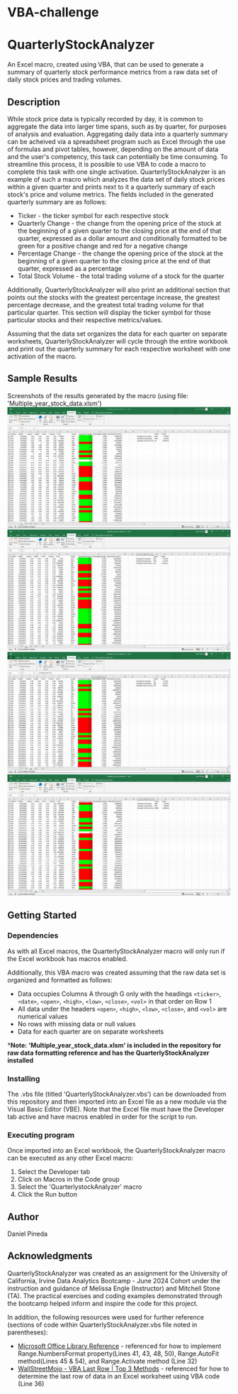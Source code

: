 # VBA-challenge
# QuarterlyStockAnalyzer

An Excel macro, created using VBA, that can be used to generate a summary of quarterly stock performance metrics from a raw data set of daily stock prices and trading volumes.

## Description

While stock price data is typically recorded by day, it is common to aggregate the data into larger time spans, such as by quarter, for purposes of analysis and evaluation.  Aggregating daily data into a quarterly summary can be acheived via a spreadsheet program such as Excel through the use of formulas and pivot tables, however, depending on the amount of data and the user's competency, this task can potentially be time consuming.  To streamline this process, it is possible to use VBA to code a macro to complete this task with one single activation.  QuarterlyStockAnalyzer is an example of such a macro which analyzes the data set of daily stock prices within a given quarter and prints next to it a quarterly summary of each stock's price and volume metrics. The fields included in the generated quarterly summary are as follows:

* Ticker - the ticker symbol for each respective stock
* Quarterly Change - the change from the opening price of the stock at the beginning of a given quarter to the closing price at the end of that quarter, expressed as a dollar amount and conditionally formatted to be green for a positive change and red for a negative change
* Percentage Change - the change the opening price of the stock at the beginning of a given quarter to the closing price at the end of that quarter, expressed as a percentage
* Total Stock Volume - the total trading volume of a stock for the quarter

Additionally, QuarterlyStockAnalyzer will also print an additional section that points out the stocks with the greatest percentage increase, the greatest percentage decrease, and the greatest total trading volume for that particular quarter.  This section will display the ticker symbol for those particular stocks and their respective metrics/values.

Assuming that the data set organizes the data for each quarter on separate worksheets, QuarterlyStockAnalyzer will cycle through the entire workbook and print out the quarterly summary for each respective worksheet with one activation of the macro.

## Sample Results

Screenshots of the results generated by the macro (using file: 'Multiple_year_stock_data.xlsm')
![Results Screenshot Worksheet1_Q1](https://github.com/dpineda6988/VBA-challenge/blob/4443877e57d84270200d8e966b1fe4a2d1bcc10a/Results%20Screenshot%20Worksheet1_Q1.JPG)
![Results Screenshot Worksheet2_Q2](https://github.com/dpineda6988/VBA-challenge/blob/4443877e57d84270200d8e966b1fe4a2d1bcc10a/Results%20Screenshot%20Worksheet2_Q2.JPG)
![Results Screenshot Worksheet3_Q3](https://github.com/dpineda6988/VBA-challenge/blob/4443877e57d84270200d8e966b1fe4a2d1bcc10a/Results%20Screenshot%20Worksheet3_Q3.JPG)
![Results Screenshot Worksheet4_Q4](https://github.com/dpineda6988/VBA-challenge/blob/4443877e57d84270200d8e966b1fe4a2d1bcc10a/Results%20Screenshot%20Worksheet4_Q4.JPG)

## Getting Started

### Dependencies

As with all Excel macros, the QuarterlyStockAnalyzer macro will only run if the Excel workbook has macros enabled.

Additionally, this VBA macro was created assuming that the raw data set is organized and formatted as follows:
* Data occupies Columns A through G only with the headings `<ticker>`, `<date>`, `<open>`, `<high>`, `<low>`, `<close>`, `<vol>` in that order on Row 1
* All data under the headers `<open>`, `<high>`, `<low>`, `<close>`, and `<vol>` are numerical values
* No rows with missing data or null values
* Data for each quarter are on separate worksheets

***Note: 'Multiple_year_stock_data.xlsm' is included in the repository for raw data formatting reference and has the QuarterlyStockAnalyzer installed**

### Installing

The .vbs file (titled 'QuarterlyStockAnalyzer.vbs') can be downloaded from this repository and then imported into an Excel file as a new module via the Visual Basic Editor (VBE).  Note that the Excel file must have the Developer tab active and have macros enabled in order for the script to run.

### Executing program

Once imported into an Excel workbook, the QuarterlyStockAnalyzer macro can be executed as any other Excel macro:
1. Select the Developer tab
2. Click on Macros in the Code group
3. Select the 'QuarterlystockAnalyzer' macro
4. Click the Run button

## Author

Daniel Pineda  

## Acknowledgments

QuarterlyStockAnalyzer was created as an assignment for the University of California, Irvine Data Analytics Bootcamp - June 2024 Cohort under the instruction and guidance of Melissa Engle (Instructor) and Mitchell Stone (TA).
The practical exercises and coding examples demonstrated through the bootcamp helped inform and inspire the code for this project.

In addition, the following resources were used for further reference (sections of code within QuarterlyStockAnalyzer.vbs file noted in parentheses):
* [Microsoft Office Library Reference](https://learn.microsoft.com/en-us/office/vba/api/overview/library-reference) - referenced for how to implement Range.NumbersFormat property(Lines 41, 43, 48, 50), Range.AutoFit method(Lines 45 & 54), and Range.Activate method (Line 32)
* [WallStreetMojo - VBA Last Row | Top 3 Methods](https://www.wallstreetmojo.com/vba-last-row/) - referenced for how to determine the last row of data in an Excel worksheet using VBA code (Line 36)
